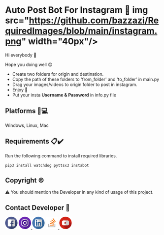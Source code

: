 # Auto Post Bot For Instagram :robot: img src="https://github.com/bazzazi/RequiredImages/blob/main/instagram.png" width="40px"/>
Hi everybody :wave:

Hope you doing well :blush:

- Create two folders for origin and destination.
- Copy the path of these folders to 'from_folder' and 'to_folder' in main.py
- Drag your images/videos to origin folder to post in instagram.
- Enjoy 🙂
- Put your insta **Username & Password** in info.py file


## Platforms :iphone::computer:
Windows, Linux, Mac

## Requirements :clipboard::heavy_check_mark:
Run the following command to install required libraries.

```
pip3 install watchdog pyttsx3 instabot
```


## Copyright :copyright:
:warning: You should mention the Developer in any kind of usage of this project.


## Contact Developer :link:
<p align="left">
  <a href="https://www.facebook.com/bazzazi" target="_blank" rel="noreferrer"> <img src="https://github.com/bazzazi/RequiredImages/blob/main/facebook.png" width="40px"/></a>
  <a href="http://www.instagram.com/bazzazi" target="_blank" rel="noreferrer"> <img src="https://github.com/bazzazi/RequiredImages/blob/main/instagram.png" width="40px"/> </a>
  <a href="https://www.linkedin.com/in/bazzazi/" target="_blank" rel="noreferrer"><img src="https://github.com/bazzazi/RequiredImages/blob/main/linkedin.png" width="40px"/></a>
  <a href="https://www.stackoverflow.com/users/22125953" target="_blank" rel="noreferrer"><img src="https://github.com/bazzazi/RequiredImages/blob/main/stackoverflow.png" width="40px"/> </a>
  <a href="https://www.youtube.com/@bazzazi" target="_blank" rel="noreferrer"><img src="https://github.com/bazzazi/RequiredImages/blob/main/youtube.png" width="40px"/>  </a>
</p>
